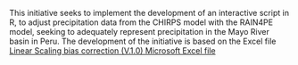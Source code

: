 This initiative seeks to implement the development of an interactive script in R, to adjust precipitation data from the CHIRPS model with the RAIN4PE model, seeking to adequately represent precipitation in the Mayo River basin in Peru. The development of the initiative is based on the Excel file [Linear Scaling bias correction (V.1.0) Microsoft Excel file](https://www.researchgate.net/publication/289290337_Linear_Scaling_bias_correction_V10_Microsoft_Excel_file)
